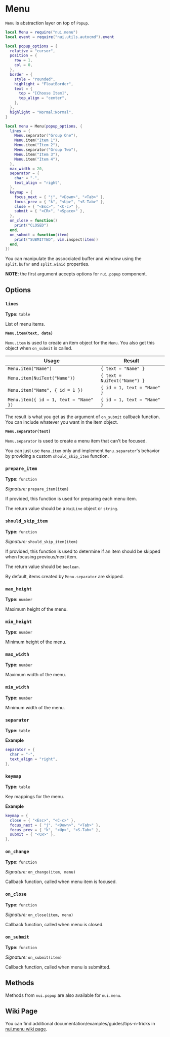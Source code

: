 # Menu

`Menu` is abstraction layer on top of `Popup`.

```lua
local Menu = require("nui.menu")
local event = require("nui.utils.autocmd").event

local popup_options = {
  relative = "cursor",
  position = {
    row = 1,
    col = 0,
  },
  border = {
    style = "rounded",
    highlight = "FloatBorder",
    text = {
      top = "[Choose Item]",
      top_align = "center",
    },
  },
  highlight = "Normal:Normal",
}

local menu = Menu(popup_options, {
  lines = {
    Menu.separator("Group One"),
    Menu.item("Item 1"),
    Menu.item("Item 2"),
    Menu.separator("Group Two"),
    Menu.item("Item 3"),
    Menu.item("Item 4"),
  },
  max_width = 20,
  separator = {
    char = "-",
    text_align = "right",
  },
  keymap = {
    focus_next = { "j", "<Down>", "<Tab>" },
    focus_prev = { "k", "<Up>", "<S-Tab>" },
    close = { "<Esc>", "<C-c>" },
    submit = { "<CR>", "<Space>" },
  },
  on_close = function()
    print("CLOSED")
  end,
  on_submit = function(item)
    print("SUBMITTED", vim.inspect(item))
  end,
})
```

You can manipulate the assocciated buffer and window using the
`split.bufnr` and `split.winid` properties.

**NOTE**: the first argument accepts options for `nui.popup` component.

## Options

### `lines`

**Type:** `table`

List of menu items.

**`Menu.item(text, data)`**

`Menu.item` is used to create an item object for the `Menu`. You also get this
object when `on_submit` is called.

| Usage                                  | Result                       |
| -------------------------------------- | ---------------------------- |
| `Menu.item("Name")`                    | `{ text = "Name" }`          |
| `Menu.item(NuiText("Name"))`           | `{ text = NuiText("Name") }` |
| `Menu.item("Name", { id = 1 })`        | `{ id = 1, text = "Name" }`  |
| `Menu.item({ id = 1, text = "Name" })` | `{ id = 1, text = "Name" }`  |

The result is what you get as the argument of `on_submit` callback function.
You can include whatever you want in the item object.

**`Menu.separator(text)`**

`Menu.separator` is used to create a menu item that can't be focused.

You can just use `Menu.item` only and implement `Menu.separator`'s behavior
by providing a custom `should_skip_item` function.

### `prepare_item`

**Type:** `function`

_Signature:_ `prepare_item(item)`

If provided, this function is used for preparing each menu item.

The return value should be a `NuiLine` object or `string`.

### `should_skip_item`

**Type:** `function`

_Signature:_ `should_skip_item(item)`

If provided, this function is used to determine if an item should be
skipped when focusing previous/next item.

The return value should be `boolean`.

By default, items created by `Menu.separator` are skipped.

### `max_height`

**Type:** `number`

Maximum height of the menu.

### `min_height`

**Type:** `number`

Minimum height of the menu.

### `max_width`

**Type:** `number`

Maximum width of the menu.

### `min_width`

**Type:** `number`

Minimum width of the menu.

### `separator`

**Type:** `table`

**Example**

```lua
separator = {
  char = "-",
  text_align = "right",
},
```

### `keymap`

**Type:** `table`

Key mappings for the menu.

**Example**

```lua
keymap = {
  close = { "<Esc>", "<C-c>" },
  focus_next = { "j", "<Down>", "<Tab>" },
  focus_prev = { "k", "<Up>", "<S-Tab>" },
  submit = { "<CR>" },
},
```

### `on_change`

**Type:** `function`

_Signature:_ `on_change(item, menu)`

Callback function, called when menu item is focused.

### `on_close`

**Type:** `function`

_Signature:_ `on_close(item, menu)`

Callback function, called when menu is closed.

### `on_submit`

**Type:** `function`

_Signature:_ `on_submit(item)`

Callback function, called when menu is submitted.

## Methods

Methods from `nui.popup` are also available for `nui.menu`.

## Wiki Page

You can find additional documentation/examples/guides/tips-n-tricks in [nui.menu wiki page](https://github.com/MunifTanjim/nui.nvim/wiki/nui.menu).

